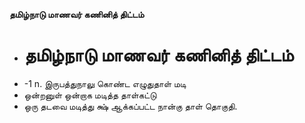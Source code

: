 **தமிழ்நாடு மாணவர் கணினித் திட்டம்**
- # தமிழ்நாடு மாணவர் கணினித் திட்டம்
- -1 n. இருபத்துநாலு கொண்ட எழுதுதாள் மடி
- ஒன்றனுள் ஒன்றாக மடித்த தாள்கட்டு
- ஒரு தடவை மடித்து க்ஷ் ஆக்கப்பட்ட நான்கு தாள் தொகுதி.

